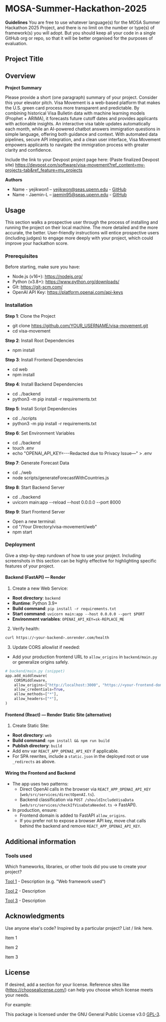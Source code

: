# MOSA-Summer-Hackathon-2025

**Guidelines**
 You are free to use whatever language(s) for the MOSA Summer Hackathon 2025 Project, and there is no limit on the number or type(s) of framework(s) you will adopt. But you should keep all your code in a single GitHub org or repo, so that it will be better organised for the purposes of evaluation.
 
 ## **Project Title**
 
 ## **Overview**
 
 **Project Summary**
 
 Please provide a short (one paragraph) summary of your project. Consider this your elevator pitch.
 Visa Movement is a web-based platform that makes the U.S. green card process more transparent and predictable. 
 By combining historical Visa Bulletin data with machine learning models (Prophet + ARIMA), it forecasts future cutoff dates and provides applicants with actionable insights. 
 An interactive visa table updates automatically each month, while an AI-powered chatbot answers immigration questions in simple language, offering both guidance and context. 
 With automated data pipelines, secure API integration, and a clean user interface, Visa Movement empowers applicants to navigate the immigration process with greater clarity and 
 confidence.
 
 Include the link to your Devpost project page here: (Paste finalized Devpost site)
https://devpost.com/software/visa-movement?ref_content=my-projects-tab&ref_feature=my_projects
  
 **Authors**
 
 - Name - yejikwon1 – yejikwon@seas.upenn.edu - [GitHub](https://github.com/yejikwon1/visa-movement.git)
 - Name - Jaemin-L – jaemin95@seas.upenn.edu - [GitHub](https://github.com/yejikwon1/visa-movement.git)

 
 ## **Usage**
 This section walks a prospective user through the process of installing and running the project on their local machine. 
 The more detailed and the more accurate, the better. User-friendly instructions will entice prospective users (including judges) to engage more deeply with your project, which could improve your hackathon score.
 
 ### **Prerequisites** 
Before starting, make sure you have:
- Node.js (v16+): https://nodejs.org/
- Python (v3.8+): https://www.python.org/downloads/
- Git: https://git-scm.com/
- OpenAI API Key: https://platform.openai.com/api-keys
 
 ### **Installation**
 **Step 1**: Clone the Project
  - git clone https://github.com/YOUR_USERNAME/visa-movement.git
  - cd visa-movement

 **Step 2**: Install Root Dependencies
  - npm install

  **Step 3**: Install Frontend Dependencies
  - cd web
  - npm install

  **Step 4**: Install Backend Dependencies
  - cd ../backend
  - python3 -m pip install -r requirements.txt

  **Step 5**: Install Script Dependencies
  - cd ../scripts
  - python3 -m pip install -r requirements.txt

  **Step 6**: Set Environment Variables
  - cd ../backend
  - touch .env
  - echo "OPENAI_API_KEY=---Redacted due to Privacy Issue—" > .env

  **Step 7**: Generate Forecast Data
  - cd ../web
  - node scripts/generateForecastWithCountries.js

  **Step 8**: Start Backend Server
  - cd ../backend
  - uvicorn main:app --reload --host 0.0.0.0 --port 8000

  **Step 9**: Start Frontend Server
  - Open a new terminal:
  - cd "/Your Directory/visa-movement/web"
  - npm start

 
 ### **Deployment**
 Give a step-by-step rundown of how to use your project. Including screenshots in this section can be highly effective for highlighting specific features of your project.

#### Backend (FastAPI) — Render
1) Create a new Web Service:
- **Root directory**: `backend`
- **Runtime**: Python 3.9+
- **Build command**: `pip install -r requirements.txt`
- **Start command**: `uvicorn main:app --host 0.0.0.0 --port $PORT`
- **Environment variables**: `OPENAI_API_KEY=sk-REPLACE_ME`

2) Verify health:
```bash
curl https://<your-backend>.onrender.com/health
```

3) Update CORS allowlist if needed:
- Add your production frontend URL to `allow_origins` in `backend/main.py` or generalize origins safely.

```python
# backend/main.py (snippet)
app.add_middleware(
    CORSMiddleware,
    allow_origins=["http://localhost:3000", "https://<your-frontend-domain>"],
    allow_credentials=True,
    allow_methods=["*"],
    allow_headers=["*"],
)
```


#### Frontend (React) — Render Static Site (alternative)
1) Create Static Site:
- **Root directory**: `web`
- **Build command**: `npm install && npm run build`
- **Publish directory**: `build`
- Add env var `REACT_APP_OPENAI_API_KEY` if applicable.
- For SPA rewrites, include a `static.json` in the deployed root or use `_redirects` as above.

#### Wiring the Frontend and Backend
- The app uses two patterns:
  - Direct OpenAI calls in the browser via `REACT_APP_OPENAI_API_KEY` (`web/src/services/directOpenAI.ts`).
  - Backend classification via `POST /shouldIncludeVisaData` (`web/src/services/checkIfVisaDataNeeded.ts` → FastAPI).
- In production, ensure:
  - Frontend domain is added to FastAPI `allow_origins`.
  - If you prefer not to expose a browser API key, move chat calls behind the backend and remove `REACT_APP_OPENAI_API_KEY`.



 ## **Additional information**
 
 ### **Tools used**
 Which frameworks, libraries, or other tools did you use to create your project?

[Tool 1](https://maven.apache.org/) - Description (e.g. "Web framework used")  

[Tool 2](https://maven.apache.org/)  - Description   

[Tool 3](https://maven.apache.org/) - Description   

## **Acknowledgments** 
Use anyone else's code? Inspired by a particular project? List / link here.  

Item 1  

Item 2  

Item 3 

## **License** 
If desired, add a section for your license. Reference sites like (https://choosealicense.com/) can help you choose which license meets your needs.  

For example: 

This package is licensed under the GNU General Public License v3.0 [GPL-3](https://choosealicense.com/licenses/gpl-3.0/).
